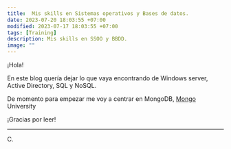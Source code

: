 ```yaml
---
title:  Mis skills en Sistemas operativos y Bases de datos. 
date: 2023-07-20 18:03:55 +07:00
modified: 2023-07-17 18:03:55 +07:00
tags: [Training]
description: Mis skills en SSOO y BBDD.
image: ""
---
```



¡Hola!

En este blog quería dejar lo que vaya encontrando de Windows server, Active Directory, SQL y NoSQL.

De momento para empezar me voy a centrar en MongoDB, <a href="https://learn.mongodb.com/" target="_blank" rel="nofollow">Mongo</a> University


¡Gracias por leer!
<hr>
 C.








